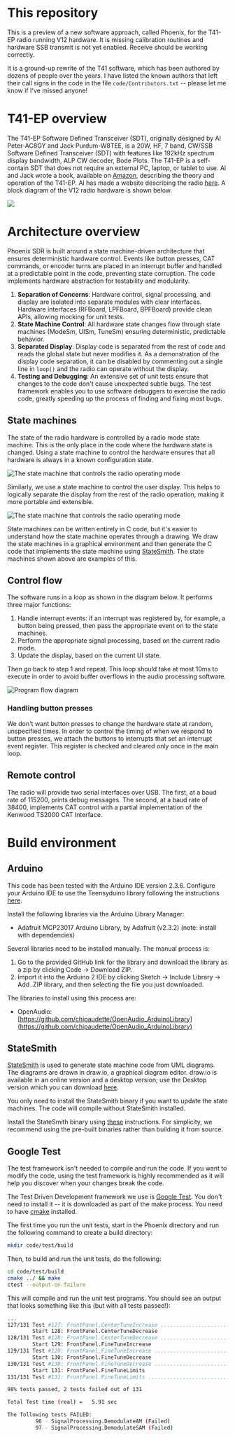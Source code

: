 # This repository

This is a preview of a new software approach, called Phoenix, for the T41-EP radio running V12 hardware. It is missing calibration routines and hardware SSB transmit is not yet enabled. Receive should be working correctly. 

It is a ground-up rewrite of the T41 software, which has been authored by dozens of people over the years. I have listed the known authors that left their call signs in the code in the file `code/Contributors.txt` -- please let me know if I've missed anyone!

# T41-EP overview

The T41-EP Software Defined Transceiver (SDT), originally designed by Al Peter-AC8GY and Jack Purdum-W8TEE, is a 20W, HF, 7 band, CW/SSB Software Defined Transceiver (SDT) with features like 192kHz spectrum display bandwidth, ALP CW decoder, Bode Plots. The T41-EP is a self-contain SDT that does not require an external PC, laptop, or tablet to use. Al and Jack wrote a book, available on [Amazon](https://www.amazon.com/Digital-Signal-Processing-Software-Defined/dp/B0F5BDQZW3), describing the theory and operation of the T41-EP. Al has made a website describing the radio [here](https://t41sdrtransceiver.wordpress.com/). A block diagram of the V12 radio hardware is shown below.

![](images/T41_V12_block_diagram.png)

# Architecture overview

Phoenix SDR is built around a state machine-driven architecture that ensures deterministic hardware control. Events like button presses, CAT commands, or encoder turns are placed in an interrupt buffer and handled at a predictable point in the code, preventing state corruption. The code implements hardware abstraction for testability and modularity.

1. **Separation of Concerns**: Hardware control, signal processing, and display are isolated into separate modules with clear interfaces. Hardware interfaces (RFBoard, LPFBoard, BPFBoard) provide clean APIs, allowing mocking for unit tests.
2. **State Machine Control**: All hardware state changes flow through state machines (ModeSm, UISm, TuneSm) ensuring deterministic, predictable behavior.
3. **Separated Display**: Display code is separated from the rest of code and reads the global state but never modifies it. As a demonstration of the display code separation, it can be disabled by commenting out a single line in `loop()` and the radio can operate without the display.
4. **Testing and Debugging**: An extensive set of unit tests ensure that changes to the code don't cause unexpected subtle bugs. The test framework enables you to use software debuggers to exercise the radio code, greatly speeding up the process of finding and fixing most bugs.

## State machines

The state of the radio hardware is controlled by a radio mode state machine. This is the only place in the code where the hardware state is changed. Using a state machine to control the hardware ensures that all hardware is always in a known configuration state.

![The state machine that controls the radio operating mode](images/RadioModeSm-design.png)

Similarly, we use a state machine to control the user display. This helps to logically separate the display from the rest of the radio operation, making it more portable and extensible.

![The state machine that controls the radio operating mode](images/UISm-design.png)

State machines can be written entirely in C code, but it's easier to understand how the state machine operates through a drawing. We draw the state machines in a graphical environment and then generate the C code that implements the state machine using [StateSmith](https://github.com/StateSmith/StateSmith). The state machines shown above are examples of this.

## Control flow

The software runs in a loop as shown in the diagram below. It performs three major functions:

1. Handle interrupt events: if an interrupt was registered by, for example, a button being pressed, then pass the appropriate event on to the state machines.
2. Perform the appropriate signal processing, based on the current radio mode.
3. Update the display, based on the current UI state.

Then go back to step 1 and repeat. This loop should take at most 10ms to execute in order to avoid buffer overflows in the audio processing software.

![Program flow diagram](images/Program_flow_v1.png)

### Handling button presses

We don't want button presses to change the hardware state at random, unspecified times. In order to control the timing of when we respond to button presses, we attach the buttons to interrupts that set an interrupt event register. This register is checked and cleared only once in the main loop. 

## Remote control

The radio will provide two serial interfaces over USB. The first, at a baud rate of 115200, prints debug messages. The second, at a baud rate of 38400, implements CAT control with a partial implementation of the Kenwood TS2000 CAT Interface.

# Build environment

## Arduino

This code has been tested with the Arduino IDE version 2.3.6. Configure your Arduino IDE to use the Teensyduino library following the instructions [here](https://www.pjrc.com/teensy/td_download.html). 

Install the following libraries via the Arduino Library Manager:

* Adafruit MCP23017 Arduino Library, by Adafruit (v2.3.2) (note: install with dependencies)

Several libraries need to be installed manually. The manual process is:

1. Go to the provided GitHub link for the library and download the library as a zip by clicking Code -> Download ZIP.
2. Import it into the Arduino 2 IDE by clicking Sketch -> Include Library -> Add .ZIP library, and then selecting the file you just downloaded.

The libraries to install using this process are:

* OpenAudio: [https://github.com/chipaudette/OpenAudio_ArduinoLibrary](https://github.com/chipaudette/OpenAudio_ArduinoLibrary)


## StateSmith

[StateSmith](https://github.com/StateSmith/StateSmith) is used to generate state machine code from UML diagrams. The diagrams are drawn in draw.io, a graphical diagram editor. draw.io is available in an online version and a desktop version; use the Desktop version which you can download [here](https://www.drawio.com/).

You only need to install the StateSmith binary if you want to update the state machines. The code will compile without StateSmith installed.

Install the StateSmith binary using [these](https://github.com/StateSmith/StateSmith/wiki/CLI:-Download-or-Install) instructions. For simplicity, we recommend using the pre-built binaries rather than building it from source.

## Google Test

The test framework isn't needed to compile and run the code. If you want to modify the code, using the test framework is highly recommended as it will help you discover when your changes break the code.

The Test Driven Development framework we use is [Google Test](https://google.github.io/googletest/). You don't need to install it -- it is downloaded as part of the make process. You need to have [cmake](https://cmake.org/download/) installed. 

The first time you run the unit tests, start in the Phoenix directory and run the following command to create a build directory:

```bash
mkdir code/test/build
```

Then, to build and run the unit tests, do the following:

```bash
cd code/test/build
cmake ../ && make
ctest --output-on-failure
```

This will compile and run the unit test programs. You should see an output that looks something like this (but with all tests passed!):

```bash
...
127/131 Test #127: FrontPanel.CenterTuneIncrease ...................................   Passed    0.02 sec
        Start 128: FrontPanel.CenterTuneDecrease
128/131 Test #128: FrontPanel.CenterTuneDecrease ...................................   Passed    0.01 sec
        Start 129: FrontPanel.FineTuneIncrease
129/131 Test #129: FrontPanel.FineTuneIncrease .....................................   Passed    0.02 sec
        Start 130: FrontPanel.FineTuneDecrease
130/131 Test #130: FrontPanel.FineTuneDecrease .....................................   Passed    0.01 sec
        Start 131: FrontPanel.FineTuneLimits
131/131 Test #131: FrontPanel.FineTuneLimits .......................................   Passed    0.01 sec

98% tests passed, 2 tests failed out of 131

Total Test time (real) =   5.91 sec

The following tests FAILED:
         96 - SignalProcessing.DemodulateAM (Failed)
         97 - SignalProcessing.DemodulateSAM (Failed)
```

